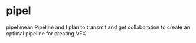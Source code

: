 # pipel
pipel mean Pipeline and I plan to transmit and get collaboration to create an optimal pipeline for creating VFX
